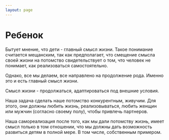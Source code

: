 ```yaml
---
layout: page
---
```


# Ребенок

Бытует мнение, что дети - главный смысл жизни. Такое понимание считается мещанским, так как предполагает, что смещение смысла своей жизни на потомство свидетельствует о том, что человек не понимает, как реализоваться самостоятельно.

Однако, все мы делаем, все направлено на продолжение рода. Именно это и есть главный смысл жизни. 

Смысл жизни - продолжаться, адаптироваться под внешние условия. 

Наша задача сделать наше потомство конкурентным, живучим. Для этого, они должны любить жизнь, реализовываться, любить женщин или мужчин (согласно своему полу), чтобы привлечь партнеров. 

Наша самореализация после того, как мы дали потомству жизнь, имеет смысл только в том отношении, что мы должны дать возможность развиться детям в полной мере. В том числе, собственным примером. 
